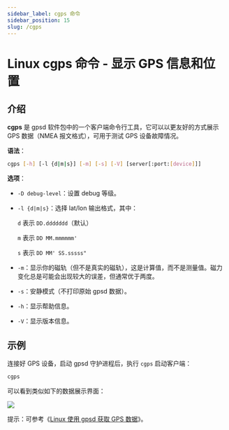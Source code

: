 ```yaml
---
sidebar_label: cgps 命令
sidebar_position: 15
slug: /cgps
---
```


# Linux cgps 命令 - 显示 GPS 信息和位置



## 介绍

**cgps** 是 gpsd 软件包中的一个客户端命令行工具，它可以以更友好的方式展示 GPS 数据（NMEA 报文格式），可用于测试 GPS 设备故障情况。

**语法**：

```bash
cgps [-h] [-l {d|m|s}] [-m] [-s] [-V] [server[:port:[device]]]
```

**选项**：

- `-D debug-level`：设置 debug 等级。

- `-l {d|m|s}`：选择 lat/lon 输出格式，其中：

  `d` 表示 `DD.ddddddd`（默认）

  `m` 表示 `DD MM.mmmmmm'`

  `s` 表示 `DD MM' SS.sssss"`

- `-m`：显示你的磁轨（但不是真实的磁轨），这是计算值，而不是测量值。磁力变化总是可能会出现较大的误差，但通常优于两度。

- `-s`：安静模式（不打印原始 gpsd 数据）。

- `-h`：显示帮助信息。

- `-V`：显示版本信息。



## 示例

连接好 GPS 设备，启动 gpsd 守护进程后，执行 `cgps` 启动客户端：

```bash
cgps
```

可以看到类似如下的数据展示界面：

![](https://static.getiot.tech/linux-gpsd-cgps.png#center)

提示：可参考《[Linux 使用 gpsd 获取 GPS 数据](/linux-note/linux-get-gps-data-using-gpsd/)》。
